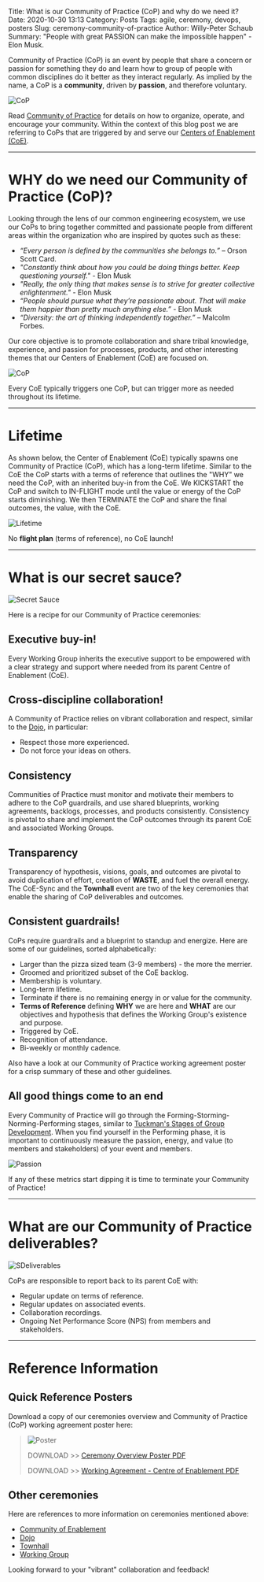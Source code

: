 Title: What is our Community of Practice (CoP) and why do we need it?
Date: 2020-10-30 13:13
Category: Posts
Tags: agile, ceremony, devops, posters
Slug: ceremony-community-of-practice
Author: Willy-Peter Schaub
Summary: "People with great PASSION can make the impossible happen" - Elon Musk.

Community of Practice (CoP) is an event by people that share a concern or passion for something they do and learn how to group of people with common disciplines do it better as they interact regularly. As implied by the name, a CoP is a **community**, driven by **passion**, and therefore voluntary.

![CoP](/images/ceremony-community-of-practice-1.png)

Read [Community of Practice](https://www.scaledagileframework.com/communities-of-practice/) for details on how to organize, operate, and encourage your community. Within the context of this blog post we are referring to CoPs that are triggered by and serve our [Centers of Enablement (CoE)](/images/coming-soon.png).

---

# WHY do we need our Community of Practice (CoP)?

Looking through the lens of our common engineering ecosystem, we use our CoPs to bring together committed and passionate people from different areas within the organization who are inspired by quotes such as these:

- _“Every person is defined by the communities she belongs to.”_ – Orson Scott Card.
- _"Constantly think about how you could be doing things better. Keep questioning yourself."_ - Elon Musk
- _"Really, the only thing that makes sense is to strive for greater collective enlightenment."_ - Elon Musk
- _“People should pursue what they’re passionate about. That will make them happier than pretty much anything else.”_ - Elon Musk
- _“Diversity: the art of thinking independently together.”_ – Malcolm Forbes.

Our core objective is to promote collaboration and share tribal knowledge, experience, and passion for processes, products, and other interesting themes that our Centers of Enablement (CoE) are focused on.

![CoP](/images/ceremony-community-of-practice-2.png)

Every CoE typically triggers one CoP, but can trigger more as needed throughout its lifetime.

---

# Lifetime

As shown below, the Center of Enablement (CoE) typically spawns one Community of Practice (CoP), which has a long-term lifetime. Similar to the CoE the CoP starts with a terms of reference that outlines the "WHY" we need the CoP, with an inherited buy-in from the CoE. We KICKSTART the CoP and switch to IN-FLIGHT mode until the value or energy of the CoP starts diminishing. We then TERMINATE the CoP and share the final outcomes, the value, with the CoE. 

![Lifetime](../images/ceremony-community-of-practice-lifetime.png) 

No **flight plan** (terms of reference), no CoE launch!

---

# What is our secret sauce?

![Secret Sauce](/images/ceremony-community-of-practice-3.png)

Here is a recipe for our Community of Practice ceremonies:

## Executive buy-in!

Every Working Group inherits the executive support to be empowered with a clear strategy and support where needed from its parent Centre of Enablement (CoE).

## Cross-discipline collaboration!

A Community of Practice relies on vibrant collaboration and respect, similar to the [Dojo](/images/coming-soon.png), in particular:

- Respect those more experienced. 
- Do not force your ideas on others.

## Consistency

Communities of Practice must monitor and motivate their members to adhere to the CoP guardrails, and use shared blueprints, working agreements, backlogs, processes, and products consistently. Consistency is pivotal to share and implement the CoP outcomes through its parent CoE and associated Working Groups.

## Transparency 

Transparency of hypothesis, visions, goals, and outcomes are pivotal to avoid duplication of effort, creation of **WASTE**, and fuel the overall energy. The CoE-Sync and the **Townhall** event are two of the key ceremonies that enable the sharing of CoP deliverables and outcomes.

## Consistent guardrails!

CoPs require guardrails and a blueprint to standup and energize. Here are some of our guidelines, sorted alphabetically:

- Larger than the pizza sized team (3-9 members) - the more the merrier.
- Groomed and prioritized subset of the CoE backlog.
- Membership is voluntary.
- Long-term lifetime.
- Terminate if there is no remaining energy in or value for the community.
- **Terms of Reference** defining **WHY** we are here and **WHAT** are our objectives and hypothesis that defines the Working Group's existence and purpose.
- Triggered by CoE.
- Recognition of attendance.
- Bi-weekly or monthly cadence.

Also have a look at our Community of Practice working agreement poster for a crisp summary of these and other guidelines. 

## All good things come to an end

Every Community of Practice will go through the Forming-Storming-Norming-Performing stages, similar to [Tuckman's Stages of Group Development](https://en.wikipedia.org/wiki/Tuckman%27s_stages_of_group_development). When you find yourself in the Performing phase, it is important to continuously measure the passion, energy, and value (to members and stakeholders) of your event and members. 

![Passion](/images/ceremony-termination.png)

If any of these metrics start dipping it is time to terminate your Community of Practice!

---

# What are our Community of Practice deliverables?

![SDeliverables](/images/ceremony-community-of-practice-4.png)

CoPs are responsible to report back to its parent CoE with:  

- Regular update on terms of reference.
- Regular updates on associated events.
- Collaboration recordings.
- Ongoing Net Performance Score (NPS) from members and stakeholders.

---

# Reference Information

## Quick Reference Posters

Download a copy of our ceremonies overview and Community of Practice (CoP) working agreement poster here:

> ![Poster](/images/moving-hundreds-of-pipeline-snowflakes-qr-1-2.png)
>
> DOWNLOAD >> [Ceremony Overview Poster PDF](/documents/working-agreement-ceremonies-overview.pdf)
>
> DOWNLOAD >> [Working Agreement - Centre of Enablement PDF](/documents/working-agreement-ceremony-community-of-practice.pdf)

## Other ceremonies

Here are references to more information on ceremonies mentioned above:

- [Community of Enablement](/images/coming-soon.png)
- [Dojo](/images/coming-soon.png)
- [Townhall](/images/coming-soon.png)
- [Working Group](/images/coming-soon.png)

Looking forward to your "vibrant" collaboration and feedback!

